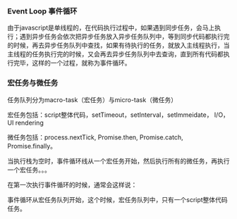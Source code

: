 ### Event Loop 事件循环

由于javascript是单线程的，在代码执行过程中，如果遇到同步任务，会马上执行；遇到异步任务会依次把异步任务放入异步任务队列中，等到同步代码都执行完的时候，再去异步任务队列中查找，如果有待执行的任务，就放入主线程执行，当主线程的任务执行完的时候，又会再去异步任务队列中去查询，直到所有代码都执行完毕，这样的一个过程，就称为事件循环。



### 宏任务与微任务

任务队列分为macro-task（宏任务）与micro-task（微任务）

宏任务包括：script整体代码，setTimeout，setInterval，setImmeidate， I/O，UI rendering

微任务包括：process.nextTick, Promise.then, Promise.catch, Promise.finally。

当执行栈为空时，事件循环线从一个宏任务开始，然后执行所有的微任务，再执行一个宏任务。。。

在第一次执行事件循环的时候，通常会这样说：

事件循环从宏任务队列开始，这个时候，宏任务队列中，只有一个script整体代码任务。